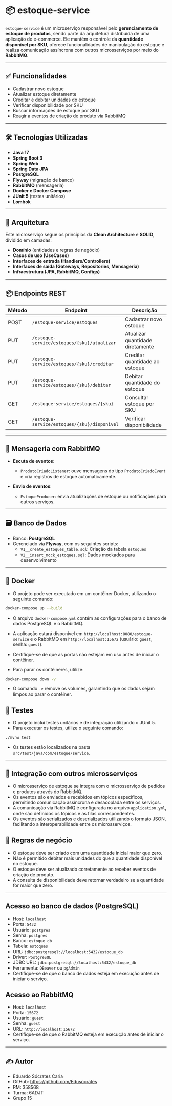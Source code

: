 # 📦 estoque-service

`estoque-service` é um microserviço responsável pelo **gerenciamento de estoque de produtos**, sendo parte da arquitetura distribuída de uma aplicação de e-commerce. Ele mantém o controle da **quantidade disponível por SKU**, oferece funcionalidades de manipulação do estoque e realiza comunicação assíncrona com outros microsserviços por meio do **RabbitMQ**.

---

## ✅ Funcionalidades

- Cadastrar novo estoque
- Atualizar estoque diretamente
- Creditar e debitar unidades do estoque
- Verificar disponibilidade por SKU
- Buscar informações de estoque por SKU
- Reagir a eventos de criação de produto via RabbitMQ

---

## 🛠️ Tecnologias Utilizadas

- **Java 17**
- **Spring Boot 3**
- **Spring Web**
- **Spring Data JPA**
- **PostgreSQL**
- **Flyway** (migração de banco)
- **RabbitMQ** (mensageria)
- **Docker e Docker Compose**
- **JUnit 5** (testes unitários)
- **Lombok**

---

## 🧱 Arquitetura

Este microserviço segue os princípios da **Clean Architecture** e **SOLID**, dividido em camadas:
- **Domínio** (entidades e regras de negócio)
- **Casos de uso (UseCases)**
- **Interfaces de entrada (Handlers/Controllers)**
- **Interfaces de saída (Gateways, Repositories, Mensageria)**
- **Infraestrutura (JPA, RabbitMQ, Configs)**


---


## 📦 Endpoints REST

| Método | Endpoint                        | Descrição                         |
|--------|----------------------------------|-----------------------------------|
| POST   | `/estoque-service/estoques`                 | Cadastrar novo estoque            |
| PUT    | `/estoque-service/estoques/{sku}/atualizar` | Atualizar quantidade diretamente  |
| PUT    | `/estoque-service/estoques/{sku}/creditar`  | Creditar quantidade ao estoque    |
| PUT    | `/estoque-service/estoques/{sku}/debitar`   | Debitar quantidade do estoque     |
| GET    | `/estoque-service/estoques/{sku}`           | Consultar estoque por SKU         |
| GET    | `/estoque-service/estoques/{sku}/disponivel`| Verificar disponibilidade         |

---

## 📨 Mensageria com RabbitMQ

- **Escuta de eventos**:
    - `ProdutoCriadoListener`: ouve mensagens do tipo `ProdutoCriadoEvent` e cria registros de estoque automaticamente.

- **Envio de eventos**:
    - `EstoqueProducer`: envia atualizações de estoque ou notificações para outros serviços.

---

## 🗃️ Banco de Dados

- Banco: **PostgreSQL**
- Gerenciado via **Flyway**, com os seguintes scripts:
    - `V1__create_estoques_table.sql`: Criação da tabela `estoques`
    - `V2__insert_mock_estoques.sql`: Dados mockados para desenvolvimento

---
## 🐳 Docker
- O projeto pode ser executado em um contêiner Docker, utilizando o seguinte comando:
```bash
docker-compose up --build
```

- O arquivo `docker-compose.yml` contém as configurações para o banco de dados PostgreSQL e o RabbitMQ.
- A aplicação estará disponível em `http://localhost:8080/estoque-service` e o RabbitMQ em `http://localhost:15672` (usuário: `guest`, senha: `guest`).
- Certifique-se de que as portas não estejam em uso antes de iniciar o contêiner.

- Para parar os contêineres, utilize:
```bash
docker-compose down -v
```

- O comando `-v` remove os volumes, garantindo que os dados sejam limpos ao parar o contêiner.

## 🧪 Testes
- O projeto inclui testes unitários e de integração utilizando o JUnit 5.
- Para executar os testes, utilize o seguinte comando:
```bash
./mvnw test
```

- Os testes estão localizados na pasta `src/test/java/com/estoque/service`.


---

## 🧩 Integração com outros microsserviços
- O microsserviço de estoque se integra com o microsserviço de pedidos e produtos através do RabbitMQ.
- Os eventos são enviados e recebidos em tópicos específicos, permitindo comunicação assíncrona e desacoplada entre os serviços.
- A comunicação via RabbitMQ é configurada no arquivo `application.yml`, onde são definidos os tópicos e as filas correspondentes.
- Os eventos são serializados e deserializados utilizando o formato JSON, facilitando a interoperabilidade entre os microsserviços.

## 🧠 Regras de negócio
- O estoque deve ser criado com uma quantidade inicial maior que zero.
- Não é permitido debitar mais unidades do que a quantidade disponível no estoque.
- O estoque deve ser atualizado corretamente ao receber eventos de criação de produto.
- A consulta de disponibilidade deve retornar verdadeiro se a quantidade for maior que zero.

---

## Acesso ao banco de dados (PostgreSQL)
- Host: `localhost`
- Porta: `5432`
- Usuário: `postgres`
- Senha: `postgres`
- Banco: `estoque_db`
- Tabela: `estoques`
- URL: `jdbc:postgresql://localhost:5432/estoque_db`
- Driver: `PostgreSQL`
- JDBC URL: `jdbc:postgresql://localhost:5432/estoque_db`
- Ferramenta: `DBeaver` ou `pgAdmin`
- Certifique-se de que o banco de dados esteja em execução antes de iniciar o serviço.

## Acesso ao RabbitMQ
- Host: `localhost`
- Porta: `15672`
- Usuário: `guest`
- Senha: `guest`
- URL: `http://localhost:15672`
- Certifique-se de que o RabbitMQ esteja em execução antes de iniciar o serviço.

---

## ✍️ Autor
- Eduardo Sócrates Caria
- GitHub: https://github.com/Edusocrates
- RM: 358568
- Turma: 6ADJT
- Grupo 15
